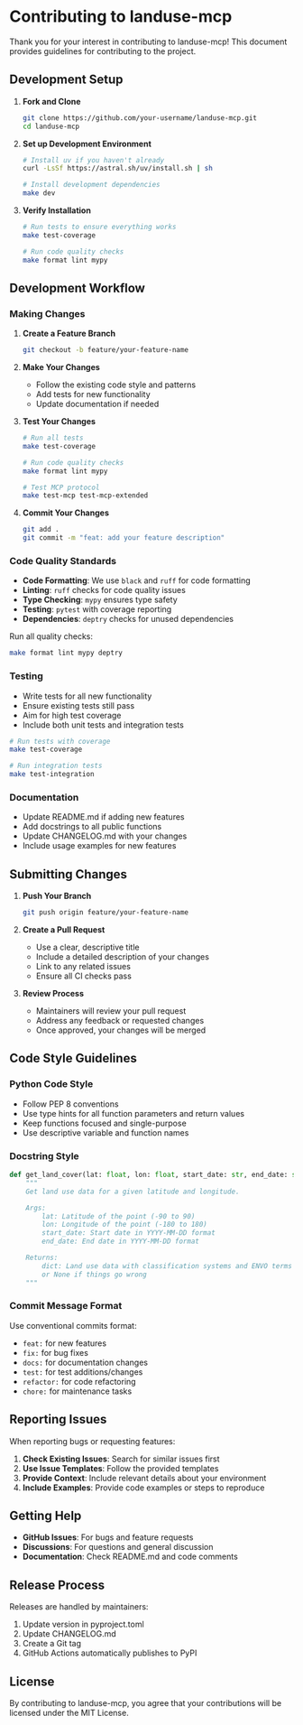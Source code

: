 # Contributing to landuse-mcp

Thank you for your interest in contributing to landuse-mcp! This document provides guidelines for contributing to the project.

## Development Setup

1. **Fork and Clone**
   ```bash
   git clone https://github.com/your-username/landuse-mcp.git
   cd landuse-mcp
   ```

2. **Set up Development Environment**
   ```bash
   # Install uv if you haven't already
   curl -LsSf https://astral.sh/uv/install.sh | sh
   
   # Install development dependencies
   make dev
   ```

3. **Verify Installation**
   ```bash
   # Run tests to ensure everything works
   make test-coverage
   
   # Run code quality checks
   make format lint mypy
   ```

## Development Workflow

### Making Changes

1. **Create a Feature Branch**
   ```bash
   git checkout -b feature/your-feature-name
   ```

2. **Make Your Changes**
   - Follow the existing code style and patterns
   - Add tests for new functionality
   - Update documentation if needed

3. **Test Your Changes**
   ```bash
   # Run all tests
   make test-coverage
   
   # Run code quality checks
   make format lint mypy
   
   # Test MCP protocol
   make test-mcp test-mcp-extended
   ```

4. **Commit Your Changes**
   ```bash
   git add .
   git commit -m "feat: add your feature description"
   ```

### Code Quality Standards

- **Code Formatting**: We use `black` and `ruff` for code formatting
- **Linting**: `ruff` checks for code quality issues
- **Type Checking**: `mypy` ensures type safety
- **Testing**: `pytest` with coverage reporting
- **Dependencies**: `deptry` checks for unused dependencies

Run all quality checks:
```bash
make format lint mypy deptry
```

### Testing

- Write tests for all new functionality
- Ensure existing tests still pass
- Aim for high test coverage
- Include both unit tests and integration tests

```bash
# Run tests with coverage
make test-coverage

# Run integration tests
make test-integration
```

### Documentation

- Update README.md if adding new features
- Add docstrings to all public functions
- Update CHANGELOG.md with your changes
- Include usage examples for new features

## Submitting Changes

1. **Push Your Branch**
   ```bash
   git push origin feature/your-feature-name
   ```

2. **Create a Pull Request**
   - Use a clear, descriptive title
   - Include a detailed description of your changes
   - Link to any related issues
   - Ensure all CI checks pass

3. **Review Process**
   - Maintainers will review your pull request
   - Address any feedback or requested changes
   - Once approved, your changes will be merged

## Code Style Guidelines

### Python Code Style

- Follow PEP 8 conventions
- Use type hints for all function parameters and return values
- Keep functions focused and single-purpose
- Use descriptive variable and function names

### Docstring Style

```python
def get_land_cover(lat: float, lon: float, start_date: str, end_date: str) -> Optional[Dict]:
    """
    Get land use data for a given latitude and longitude.

    Args:
        lat: Latitude of the point (-90 to 90)
        lon: Longitude of the point (-180 to 180)
        start_date: Start date in YYYY-MM-DD format
        end_date: End date in YYYY-MM-DD format

    Returns:
        dict: Land use data with classification systems and ENVO terms
        or None if things go wrong
    """
```

### Commit Message Format

Use conventional commits format:
- `feat:` for new features
- `fix:` for bug fixes
- `docs:` for documentation changes
- `test:` for test additions/changes
- `refactor:` for code refactoring
- `chore:` for maintenance tasks

## Reporting Issues

When reporting bugs or requesting features:

1. **Check Existing Issues**: Search for similar issues first
2. **Use Issue Templates**: Follow the provided templates
3. **Provide Context**: Include relevant details about your environment
4. **Include Examples**: Provide code examples or steps to reproduce

## Getting Help

- **GitHub Issues**: For bugs and feature requests
- **Discussions**: For questions and general discussion
- **Documentation**: Check README.md and code comments

## Release Process

Releases are handled by maintainers:

1. Update version in pyproject.toml
2. Update CHANGELOG.md
3. Create a Git tag
4. GitHub Actions automatically publishes to PyPI

## License

By contributing to landuse-mcp, you agree that your contributions will be licensed under the MIT License.